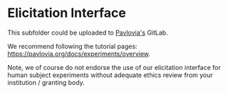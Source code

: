 # Elicitation Interface

This subfolder could be uploaded to [Pavlovia's](https://pavlovia.org/dashboard?tab=1) GitLab. 

We recommend following the tutorial pages: https://pavlovia.org/docs/experiments/overview. 

Note, we of course do not endorse the use of our elicitation interface for human subject experiments without adequate ethics review from your institution / granting body. 
